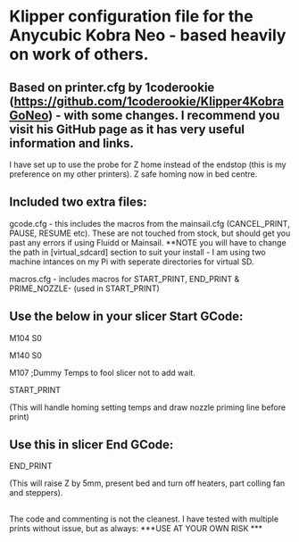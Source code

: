 # Klipper configuration file for the Anycubic Kobra Neo - based heavily on work of others.

## Based on printer.cfg by 1coderookie (https://github.com/1coderookie/Klipper4KobraGoNeo) - with some changes. I recommend you visit his GitHub page as it has very useful information and links.

I have set up to use the probe for Z home instead of the endstop (this is my preference on my other printers). Z safe homing now in bed centre.

## Included two extra files:

gcode.cfg - this includes the macros from the mainsail.cfg (CANCEL_PRINT, PAUSE, RESUME etc). These are not touched from stock, but should get you past any errors if using Fluidd or Mainsail. **NOTE you will have to change the path in [virtual_sdcard] section to suit your install - I am using two machine intances on my Pi with seperate directories for virtual SD.

macros.cfg - includes macros for START_PRINT, END_PRINT & PRIME_NOZZLE- (used in START_PRINT)

## Use the below in your slicer Start GCode:

M104 S0

M140 S0

M107 ;Dummy Temps to fool slicer not to add wait.

START_PRINT

(This will handle homing setting temps and draw nozzle priming line before print)

## Use this in slicer End GCode:

END_PRINT

(This will raise Z by 5mm, present bed and turn off heaters, part colling fan and steppers).
##
The code and commenting is not the cleanest. I have tested with multiple prints without issue, but as always: 
***USE AT YOUR OWN RISK ***
